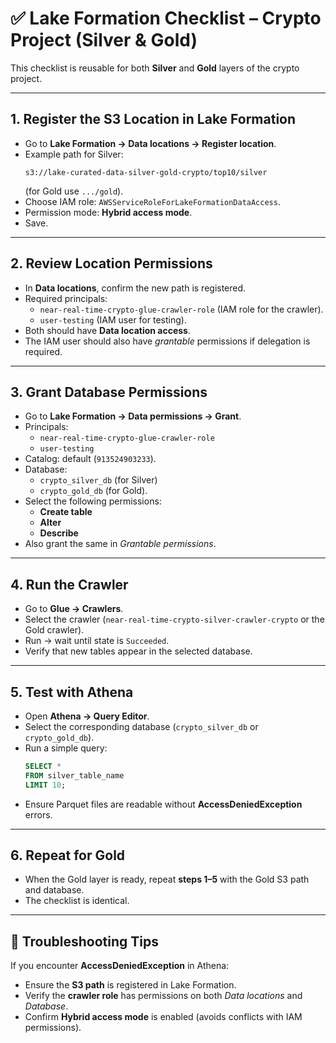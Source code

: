 # ✅ Lake Formation Checklist – Crypto Project (Silver & Gold)

This checklist is reusable for both **Silver** and **Gold** layers of the crypto project.

---

## 1. Register the S3 Location in Lake Formation
- Go to **Lake Formation → Data locations → Register location**.  
- Example path for Silver:  
  ```
  s3://lake-curated-data-silver-gold-crypto/top10/silver
  ```  
  (for Gold use `.../gold`).  
- Choose IAM role: `AWSServiceRoleForLakeFormationDataAccess`.  
- Permission mode: **Hybrid access mode**.  
- Save.

---

## 2. Review Location Permissions
- In **Data locations**, confirm the new path is registered.  
- Required principals:  
  - `near-real-time-crypto-glue-crawler-role` (IAM role for the crawler).  
  - `user-testing` (IAM user for testing).  
- Both should have **Data location access**.  
- The IAM user should also have *grantable* permissions if delegation is required.

---

## 3. Grant Database Permissions
- Go to **Lake Formation → Data permissions → Grant**.  
- Principals:  
  - `near-real-time-crypto-glue-crawler-role`  
  - `user-testing`  
- Catalog: default (`913524903233`).  
- Database:  
  - `crypto_silver_db` (for Silver)  
  - `crypto_gold_db` (for Gold).  
- Select the following permissions:  
  - **Create table**  
  - **Alter**  
  - **Describe**  
- Also grant the same in *Grantable permissions*.

---

## 4. Run the Crawler
- Go to **Glue → Crawlers**.  
- Select the crawler (`near-real-time-crypto-silver-crawler-crypto` or the Gold crawler).  
- Run → wait until state is `Succeeded`.  
- Verify that new tables appear in the selected database.

---

## 5. Test with Athena
- Open **Athena → Query Editor**.  
- Select the corresponding database (`crypto_silver_db` or `crypto_gold_db`).  
- Run a simple query:  
  ```sql
  SELECT * 
  FROM silver_table_name
  LIMIT 10;
  ```  
- Ensure Parquet files are readable without **AccessDeniedException** errors.

---

## 6. Repeat for Gold
- When the Gold layer is ready, repeat **steps 1–5** with the Gold S3 path and database.  
- The checklist is identical.

---

## 📌 Troubleshooting Tips
If you encounter **AccessDeniedException** in Athena:  
- Ensure the **S3 path** is registered in Lake Formation.  
- Verify the **crawler role** has permissions on both *Data locations* and *Database*.  
- Confirm **Hybrid access mode** is enabled (avoids conflicts with IAM permissions).

